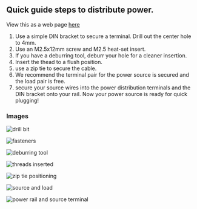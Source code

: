 ## Quick guide steps to distribute power.

View this as a web page [here](https://docsify-this.net/?basePath=[https://raw.githubusercontent.com/dmalawey/ScuttleTechGuide/md/powerdist.md]&sidebar=true&loadFavicon=/image/icon.png&browser-tab-title=SCUTTLE%20TechGuide)

1. Use a simple DIN bracket to secure a terminal.  Drill out the center hole to 4mm.
2. Use an M2.5x12mm screw and M2.5 heat-set insert.
3. If you have a deburring tool, deburr your hole for a cleaner insertion.
4. Insert the thead to a flush position.
5. use a zip tie to secure the cable.
6. We recommend the terminal pair for the power source is secured and the load pair is free.
7. secure your source wires into the power distribution terminals and the DIN bracket onto your rail.
Now your power source is ready for quick plugging!

### Images
![drill bit](https://i.imgur.com/D3sDUlU.jpg)

![fasteners](https://i.imgur.com/UkaOBIx.jpg)

![deburring tool](https://i.imgur.com/CLA0Gfc.jpg)

![threads inserted](https://i.imgur.com/iEK601h.jpg)

![zip tie positioning](https://i.imgur.com/kiJwb7D.jpg)

![source and load](https://i.imgur.com/lM1F4Kr.jpg)

![power rail and source terminal](https://i.imgur.com/quijDQi.jpg)
